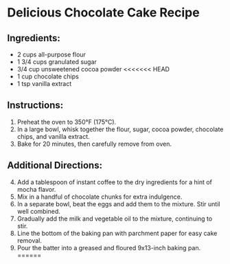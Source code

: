 # Delicious Chocolate Cake Recipe

## Ingredients:
- 2 cups all-purpose flour
- 1 3/4 cups granulated sugar
- 3/4 cup unsweetened cocoa powder
<<<<<<< HEAD
- 1 cup chocolate chips
- 1 tsp vanilla extract

## Instructions:
1. Preheat the oven to 350°F (175°C).
2. In a large bowl, whisk together the flour, sugar, cocoa powder, chocolate chips, and vanilla extract.
3. Bake for 20 minutes, then carefully remove from oven.

## Additional Directions:
4. Add a tablespoon of instant coffee to the dry ingredients for a hint of mocha flavor.
5. Mix in a handful of chocolate chunks for extra indulgence.
6. In a separate bowl, beat the eggs and add them to the mixture. Stir until well combined.
7. Gradually add the milk and vegetable oil to the mixture, continuing to stir.
8. Line the bottom of the baking pan with parchment paper for easy cake removal.
9. Pour the batter into a greased and floured 9x13-inch baking pan.
======
